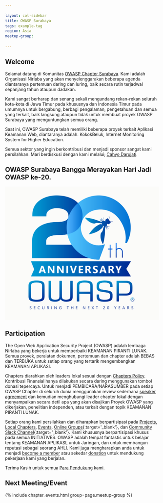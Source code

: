 ```yaml
---

layout: col-sidebar
title: OWASP Surabaya
tags: example-tag
region: Asia
meetup-group:

---
```


## Welcome
Selamat datang di Komunitas [OWASP Chapter Surabaya](https://owasp.org/www-chapter-surabaya/). Kami adalah Organisasi Nirlaba yang akan menyelenggarakan beberapa agenda diantaranya pertemuan daring dan luring, baik secara rutin terjadwal sepanjang tahun ataupun dadakan.

Kami sangat berharap dan senang sekali mengundang rekan-rekan seluruh kota-kota di Jawa Timur pada khususnya dan Indonesia Timur pada umumnya untuk bergabung, berbagi pengalaman, pengetahuan dan semua yang terkait, baik langsung ataupun tidak untuk membuat proyek OWASP Surabaya yang menguntungkan semua orang.

Saat ini, OWASP Surabaya telah memiliki beberapa proyek terkait Aplikasi Keamanan Web, diantaranya adalah: KokokBeluk, Internet Monitoring System for Higher Education.

Semua sektor yang ingin berkontribusi dan menjadi sponsor sangat kami persilahkan. Mari berdiskusi dengan kami melalui; [Cahyo Darujati](mailto:cahyo.darujati@owasp.org).

## OWASP Surabaya Bangga Merayakan Hari Jadi OWASP ke-20.
[![OWASP 20th Anniversary Image](assets/images/owasp-20th-anniversary.jpeg)](https://20thanniversary.owasp.org/)

## Participation
The Open Web Application Security Project (OWASP) adalah lembaga Nirlaba yang bekerja untuk memperbaiki KEAMANAN PIRANTI LUNAK. Semua proyek, peralatan dokumen, pertemuan dan chapter adalah BEBAS dan TERBUKA untuk setiap orang yang tertarik mengembangkan KEAMANAN APLIKASI. 

Chapters diarahkan oleh leaders lokal sesuai dengan [Chapters Policy](/www-policy/operational/chapters). Kontribusi Finansial hanya dilakukan secara daring menggunakan tombol donasi tepercaya. Untuk menjadi PEMBICARA/NARASUMBER pada setiap OWASP Chapter di seluruh dunia menggunakan review sederhana [speaker agreement](/www-policy/legal/speaker-agreement) dan kemudian menghubungi leader chapter lokal dengan menyampaikan secara detil apa yang akan disajikan Proyek OWASP yang dikerjakan, penelitian independen, atau terkait dengan topik KEAMANAN PIRANTI LUNAK.

Setiap orang kami persilahkan dan diharapkan berpartisipasi pada [Projects](/projects/), [Local Chapters](/chapters/), [Events](/events/), [Online Groups](https://groups.google.com/a/owasp.com/){:target='_blank'}, dan [Community Slack Channel](https://owasp.slack.com/){:target='_blank'}. Kami khususnya berpartisipasi khusus pada semua INITIATIVES. OWASP adalah tempat fantastis untuk belajar tentang KEAMANAN APLIKASI, untuk Jaringan, dan untuk membangun reputasi sebagai seorang AHLI. Kami juga mengharapkan anda untuk menjadi [become a member](/membership/) atau sekedar [donation](/donate/) untuk mendukung pekerjaan kami yang berjalan.

Terima Kasih untuk semua [Para Pendukung](https://owasp.org/www-chapter-surabaya/#div-supporters) kami.

Next Meeting/Event <!-- You should keep this section as it will populate your meetup events -->
---------------------
{% include chapter_events.html group=page.meetup-group %}


